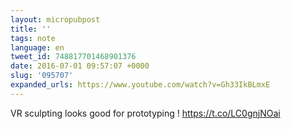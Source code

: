 ```yaml
---
layout: micropubpost
title: ''
tags: note
language: en
tweet_id: 748817701468901376
date: 2016-07-01 09:57:07 +0000
slug: '095707'
expanded_urls: https://www.youtube.com/watch?v=Gh33IkBLmxE
---
```

VR sculpting looks good for prototyping ! https://t.co/LC0gnjNOai
